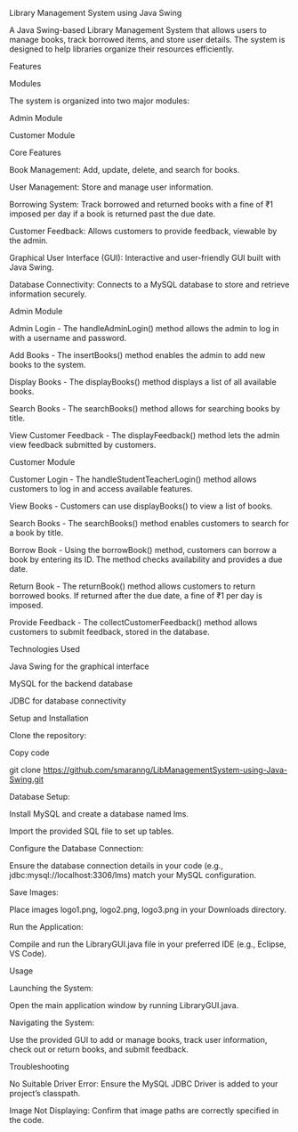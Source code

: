 

Library Management System using Java Swing


A Java Swing-based Library Management System that allows users to manage books, track borrowed items, and store user details. The system is designed to help libraries organize their resources efficiently.

Features


Modules


The system is organized into two major modules:

Admin Module


Customer Module


Core Features


Book Management: Add, update, delete, and search for books.


User Management: Store and manage user information.


Borrowing System: Track borrowed and returned books with a fine of ₹1 imposed per day if a book is returned past the due date.


Customer Feedback: Allows customers to provide feedback, viewable by the admin.


Graphical User Interface (GUI): Interactive and user-friendly GUI built with Java Swing.


Database Connectivity: Connects to a MySQL database to store and retrieve information securely.


Admin Module


Admin Login - The handleAdminLogin() method allows the admin to log in with a username and password.


Add Books - The insertBooks() method enables the admin to add new books to the system.


Display Books - The displayBooks() method displays a list of all available books.


Search Books - The searchBooks() method allows for searching books by title.


View Customer Feedback - The displayFeedback() method lets the admin view feedback submitted by customers.


Customer Module


Customer Login - The handleStudentTeacherLogin() method allows customers to log in and access available features.


View Books - Customers can use displayBooks() to view a list of books.


Search Books - The searchBooks() method enables customers to search for a book by title.


Borrow Book - Using the borrowBook() method, customers can borrow a book by entering its ID. The method checks availability and provides a due date.


Return Book - The returnBook() method allows customers to return borrowed books. If returned after the due date, a fine of ₹1 per day is imposed.


Provide Feedback - The collectCustomerFeedback() method allows customers to submit feedback, stored in the database.


Technologies Used


Java Swing for the graphical interface


MySQL for the backend database


JDBC for database connectivity


Setup and Installation


Clone the repository:

Copy code


git clone https://github.com/smaranng/LibManagementSystem-using-Java-Swing.git


Database Setup:

Install MySQL and create a database named lms.


Import the provided SQL file to set up tables.


Configure the Database Connection:

Ensure the database connection details in your code (e.g., jdbc:mysql://localhost:3306/lms) match your MySQL configuration.


Save Images:

Place images logo1.png, logo2.png, logo3.png in your Downloads directory.


Run the Application:

Compile and run the LibraryGUI.java file in your preferred IDE (e.g., Eclipse, VS Code).


Usage


Launching the System:


Open the main application window by running LibraryGUI.java.


Navigating the System:


Use the provided GUI to add or manage books, track user information, check out or return books, and submit feedback.


Troubleshooting


No Suitable Driver Error: Ensure the MySQL JDBC Driver is added to your project’s classpath.


Image Not Displaying: Confirm that image paths are correctly specified in the code.
